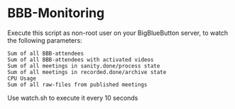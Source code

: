 # BBB-Monitoring
Execute this script as non-root user on your BigBlueButton server, to watch the following parameters:
```
Sum of all BBB-attendees
Sum of all BBB-attendees with activated videos
Sum of all meetings in sanity.done/process state
Sum of all meetings in recorded.done/archive state
CPU Usage
Sum of all raw-files from published meetings
```
Use watch.sh to execute it every 10 seconds
